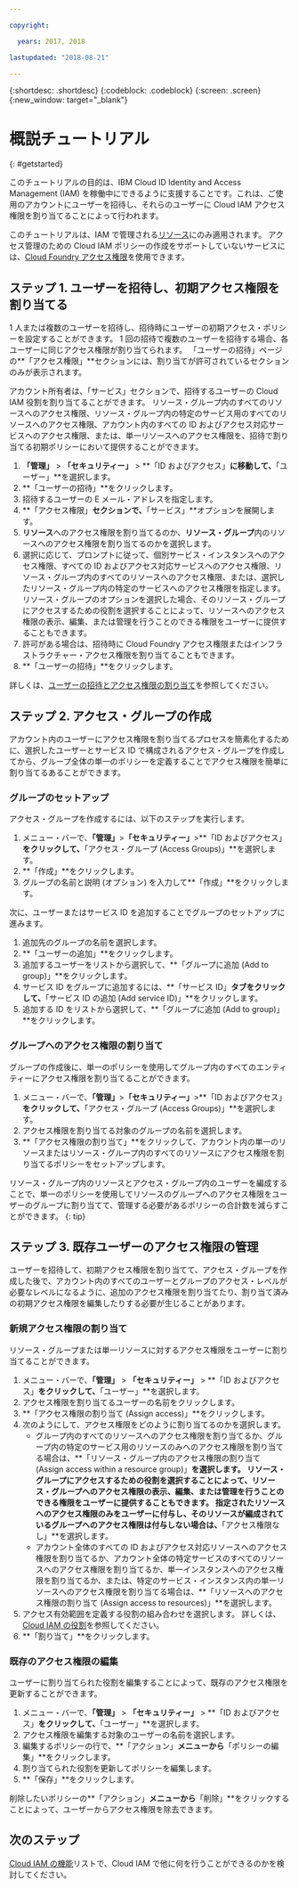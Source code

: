 ```yaml
---

copyright:

  years: 2017, 2018

lastupdated: "2018-08-21"

---
```


{:shortdesc: .shortdesc}
{:codeblock: .codeblock}
{:screen: .screen}
{:new_window: target="_blank"}

# 概説チュートリアル
{: #getstarted}

このチュートリアルの目的は、IBM Cloud ID Identity and Access Management (IAM) を稼働中にできるように支援することです。これは、ご使用のアカウントにユーザーを招待し、それらのユーザーに Cloud IAM アクセス権限を割り当てることによって行われます。

このチュートリアルは、IAM で管理される[リソース](/docs/resources/acct_resources.html#resource)にのみ適用されます。 アクセス管理のための Cloud IAM ポリシーの作成をサポートしていないサービスには、[Cloud Foundry アクセス権限](/docs/iam/cfaccess.html#cfaccess)を使用できます。


## ステップ 1. ユーザーを招待し、初期アクセス権限を割り当てる

1 人または複数のユーザーを招待し、招待時にユーザーの初期アクセス・ポリシーを設定することができます。 1 回の招待で複数のユーザーを招待する場合、各ユーザーに同じアクセス権限が割り当てられます。 「ユーザーの招待」ページの**「アクセス権限」**セクションには、割り当てが許可されているセクションのみが表示されます。

アカウント所有者は、「サービス」セクションで、招待するユーザーの Cloud IAM 役割を割り当てることができます。 リソース・グループ内のすべてのリソースへのアクセス権限、リソース・グループ内の特定のサービス用のすべてのリソースへのアクセス権限、アカウント内のすべての ID およびアクセス対応サービスへのアクセス権限、または、単一リソースへのアクセス権限を、招待で割り当てる初期ポリシーにおいて提供することができます。

1. **「管理」** &gt; **「セキュリティー」** &gt; **「ID およびアクセス」**に移動して、**「ユーザー」**を選択します。
2. **「ユーザーの招待」**をクリックします。
3. 招待するユーザーの E メール・アドレスを指定します。
4. **「アクセス権限」**セクションで、**「サービス」**オプションを展開します。
5. **リソース**へのアクセス権限を割り当てるのか、**リソース・グループ**内のリソースへのアクセス権限を割り当てるのかを選択します。
6. 選択に応じて、プロンプトに従って、個別サービス・インスタンスへのアクセス権限、すべての ID およびアクセス対応サービスへのアクセス権限、リソース・グループ内のすべてのリソースへのアクセス権限、または、選択したリソース・グループ内の特定のサービスへのアクセス権限を指定します。 リソース・グループのオプションを選択した場合、そのリソース・グループにアクセスするための役割を選択することによって、リソースへのアクセス権限の表示、編集、または管理を行うことのできる権限をユーザーに提供することもできます。
7. 許可がある場合は、招待時に Cloud Foundry アクセス権限またはインフラストラクチャー・アクセス権限を割り当てることもできます。
8. **「ユーザーの招待」**をクリックします。

詳しくは、[ユーザーの招待とアクセス権限の割り当て](/docs/iam/iamuserinv.html#iamuserinv)を参照してください。

## ステップ 2. アクセス・グループの作成

アカウント内のユーザーにアクセス権限を割り当てるプロセスを簡素化するために、選択したユーザーとサービス ID で構成されるアクセス・グループを作成してから、グループ全体の単一のポリシーを定義することでアクセス権限を簡単に割り当てるあることができます。

### グループのセットアップ

アクセス・グループを作成するには、以下のステップを実行します。

1. メニュー・バーで、**「管理」**&gt;**「セキュリティー」**&gt;**「ID およびアクセス」**をクリックして、**「アクセス・グループ (Access Groups)」**を選択します。
2. **「作成」**をクリックします。
3. グループの名前と説明 (オプション) を入力して**「作成」**をクリックします。

次に、ユーザーまたはサービス ID を追加することでグループのセットアップに進みます。

1. 追加先のグループの名前を選択します。
2. **「ユーザーの追加」**をクリックします。
3. 追加するユーザーをリストから選択して、**「グループに追加 (Add to group)」**をクリックします。
4. サービス ID をグループに追加するには、**「サービス ID」**タブをクリックして、**「サービス ID の追加 (Add service ID)」**をクリックします。
5. 追加する ID をリストから選択して、**「グループに追加 (Add to group)」**をクリックします。

### グループへのアクセス権限の割り当て

グループの作成後に、単一のポリシーを使用してグループ内のすべてのエンティティーにアクセス権限を割り当てることができます。

1. メニュー・バーで、**「管理」**&gt;**「セキュリティー」**&gt;**「ID およびアクセス」**をクリックして、**「アクセス・グループ (Access Groups)」**を選択します。
2. アクセス権限を割り当てる対象のグループの名前を選択します。
3. **「アクセス権限の割り当て」**をクリックして、アカウント内の単一のリソースまたはリソース・グループ内のすべてのリソースにアクセス権限を割り当てるポリシーをセットアップします。

リソース・グループ内のリソースとアクセス・グループ内のユーザーを編成することで、単一のポリシーを使用してリソースのグループへのアクセス権限をユーザーのグループに割り当てて、管理する必要があるポリシーの合計数を減らすことができます。
{: tip}


## ステップ 3. 既存ユーザーのアクセス権限の管理

ユーザーを招待して、初期アクセス権限を割り当てて、アクセス・グループを作成した後で、アカウント内のすべてのユーザーとグループのアクセス・レベルが必要なレベルになるように、追加のアクセス権限を割り当てたり、割り当て済みの初期アクセス権限を編集したりする必要が生じることがあります。

### 新規アクセス権限の割り当て

リソース・グループまたは単一リソースに対するアクセス権限をユーザーに割り当てることができます。

1. メニュー・バーで、**「管理」** &gt; **「セキュリティー」** &gt; **「ID およびアクセス」**をクリックして、**「ユーザー」**を選択します。
2. アクセス権限を割り当てるユーザーの名前をクリックします。
3. **「アクセス権限の割り当て (Assign access)」**をクリックします。
4. 次のようにして、アクセス権限をどのように割り当てるのかを選択します。
    * グループ内のすべてのリソースへのアクセス権限を割り当てるか、グループ内の特定のサービス用のリソースのみへのアクセス権限を割り当てる場合は、**「リソース・グループ内のアクセス権限の割り当て (Assign access within a resource group)」**を選択します。 リソース・グループにアクセスするための役割を選択することによって、リソース・グループへのアクセス権限の表示、編集、または管理を行うことのできる権限をユーザーに提供することもできます。 指定されたリソースへのアクセス権限のみをユーザーに付与し、そのリソースが編成されているグループへのアクセス権限は付与しない場合は、**「アクセス権限なし」**を選択します。
    * アカウント全体のすべての ID およびアクセス対応リソースへのアクセス権限を割り当てるか、アカウント全体の特定サービスのすべてのリソースへのアクセス権限を割り当てるか、単一インスタンスへのアクセス権限を割り当てるか、または、特定のサービス・インスタンス内の単一リソースへのアクセス権限を割り当てる場合は、**「リソースへのアクセス権限の割り当て (Assign access to resources)」**を選択します。
5. アクセス有効範囲を定義する役割の組み合わせを選択します。 詳しくは、[Cloud IAM の役割](/docs/iam/users_roles.html#iamusermanrol)を参照してください。
6. **「割り当て」**をクリックします。


### 既存のアクセス権限の編集

ユーザーに割り当てられた役割を編集することによって、既存のアクセス権限を更新することができます。

1. メニュー・バーで、**「管理」** &gt; **「セキュリティー」** &gt; **「ID およびアクセス」**をクリックして、**「ユーザー」**を選択します。
2. アクセス権限を編集する対象のユーザーの名前を選択します。
3. 編集するポリシーの行で、**「アクション」**メニューから**「ポリシーの編集」**をクリックします。
4. 割り当てられた役割を更新してポリシーを編集します。
5. **「保存」**をクリックします。

削除したいポリシーの**「アクション」**メニューから**「削除」**をクリックすることによって、ユーザーからアクセス権限を除去できます。

## 次のステップ

[Cloud IAM の機能](/docs/iam/index.html#features)リストで、Cloud IAM で他に何を行うことができるのかを検討してください。
